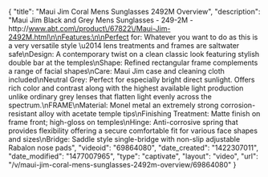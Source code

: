 {
    "title": "Maui Jim Coral Mens Sunglasses 2492M Overview",
    "description": "Maui Jim Black and Grey Mens Sunglasses - 249-2M - http:\/\/www.abt.com\/product\/67822\/Maui-Jim-2492M.html\n\nFeatures:\n\nPerfect for: Whatever you want to do as this is a very versatile style \u2014 lens treatments and frames are saltwater safe\nDesign: A contemporary twist on a clean classic look featuring stylish double bar at the temples\nShape: Refined rectangular frame complements a range of facial shapes\nCare: Maui Jim case and cleaning cloth included\nNeutral Grey: Perfect for especially bright direct sunlight. Offers rich color and contrast along with the highest available light production unlike ordinary grey lenses that flatten light evenly across the spectrum.\nFRAME\nMaterial: Monel metal an extremely strong corrosion-resistant alloy with acetate temple tips\nFinishing Treatment: Matte finish on frame front; high-gloss on temples\nHinge: Anti-corrosive spring that provides flexibility offering a secure comfortable fit for various face shapes and sizes\nBridge: Saddle style single-bridge with non-slip adjustable Rabalon nose pads",
    "videoid": "69864080",
    "date_created": "1422307011",
    "date_modified": "1477007965",
    "type": "captivate",
    "layout": "video",
    "url": "\/v\/maui-jim-coral-mens-sunglasses-2492m-overview\/69864080"
}